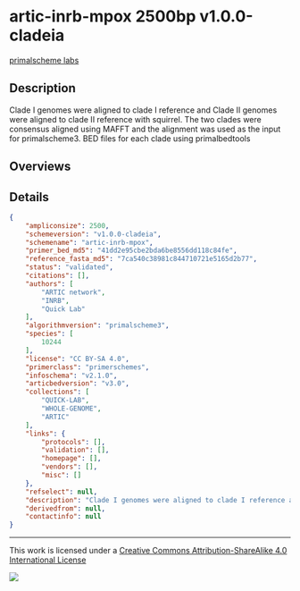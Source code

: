 # artic-inrb-mpox 2500bp v1.0.0-cladeia

[primalscheme labs](https://labs.primalscheme.com/detail/artic-inrb-mpox/2500/v1.0.0-cladeia)

## Description

Clade I genomes were aligned to clade I reference and Clade II genomes were aligned to clade II reference with squirrel. The two clades were consensus aligned using MAFFT and the alignment was used as the input for primalscheme3. BED files for each clade using primalbedtools

## Overviews

## Details

```json
{
    "ampliconsize": 2500,
    "schemeversion": "v1.0.0-cladeia",
    "schemename": "artic-inrb-mpox",
    "primer_bed_md5": "41dd2e95cbe2bda6be8556dd118c84fe",
    "reference_fasta_md5": "7ca540c38981c844710721e5165d2b77",
    "status": "validated",
    "citations": [],
    "authors": [
        "ARTIC network",
        "INRB",
        "Quick Lab"
    ],
    "algorithmversion": "primalscheme3",
    "species": [
        10244
    ],
    "license": "CC BY-SA 4.0",
    "primerclass": "primerschemes",
    "infoschema": "v2.1.0",
    "articbedversion": "v3.0",
    "collections": [
        "QUICK-LAB",
        "WHOLE-GENOME",
        "ARTIC"
    ],
    "links": {
        "protocols": [],
        "validation": [],
        "homepage": [],
        "vendors": [],
        "misc": []
    },
    "refselect": null,
    "description": "Clade I genomes were aligned to clade I reference and Clade II genomes were aligned to clade II reference with squirrel. The two clades were consensus aligned using MAFFT and the alignment was used as the input for primalscheme3. BED files for each clade using primalbedtools",
    "derivedfrom": null,
    "contactinfo": null
}
```



------------------------------------------------------------------------

This work is licensed under a [Creative Commons Attribution-ShareAlike 4.0 International License](http://creativecommons.org/licenses/by-sa/4.0/) 

![](https://i.creativecommons.org/l/by-sa/4.0/88x31.png)